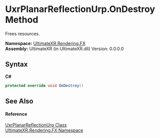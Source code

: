 # UxrPlanarReflectionUrp.OnDestroy Method 
 

Frees resources.

**Namespace:**&nbsp;<a href="N_UltimateXR_Rendering_FX">UltimateXR.Rendering.FX</a><br />**Assembly:**&nbsp;UltimateXR (in UltimateXR.dll) Version: 0.0.0.0

## Syntax

**C#**<br />
``` C#
protected override void OnDestroy()
```


## See Also


#### Reference
<a href="T_UltimateXR_Rendering_FX_UxrPlanarReflectionUrp">UxrPlanarReflectionUrp Class</a><br /><a href="N_UltimateXR_Rendering_FX">UltimateXR.Rendering.FX Namespace</a><br />